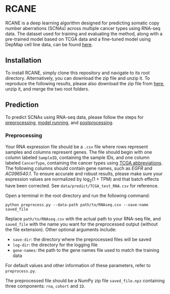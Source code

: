 # RCANE

RCANE is a deep learning algorithm designed for predicting somatic copy number aberrations (SCNAs) across multiple cancer types using RNA-seq data. The dataset used for training and evaluating the method, along with a pre-trained model based on TCGA data and a fine-tuned model using DepMap cell line data, can be found [here](https://doi.org/10.5281/zenodo.13953644).

## Installation
To install RCANE, simply clone this repository and navigate to its root directory. Alternatively, you can download the zip file and unzip it. To reproduce the following results, please also download the zip file from [here](https://doi.org/10.5281/zenodo.13953644), unzip it, and merge the two root folders.


## Prediction

To predict SCNAs using RNA-seq data, please follow the steps for [preprocessing](#preprocessing), [model running](#model-running), and [postprocessing](#postprocessing).

### Preprocessing

Your RNA expression file should be a `.csv` file where rows represent samples and columns represent genes. The file should begin with one column labeled `SampleID`, containing the sample IDs, and one column labeled `CancerType`, containing the cancer types using [TCGA abbreviations](https://gdc.cancer.gov/resources-tcga-users/tcga-code-tables/tcga-study-abbreviations). The following columns should contain gene names, such as *EGFR* and *AC096540.1*. To ensure accurate and robust results, please make sure your expression values are normalized by $\log_2(1+\mathrm{TPM})$ and that batch effects have been corrected. See `data/predict/TCGA_test_RNA.csv` for reference.

Open a terminal in the root directory and run the following command:

```shell
python preprocess.py --data-path path/to/RNAseq.csv --save-name saved_file
```

Replace `path/to/RNAseq.csv` with the actual path to your RNA-seq file, and `saved_file` with the name you want for the preprocessed output (without the file extension). Other optional arguments include:

- `save-dir`: the directory where the preprocessed files will be saved
- `log-dir`: the directory for the logging file
- `gene-names`: the path to the gene names file used to match the training data

For default values and other information of these parameters, refer to `preprocess.py`.

The preprocessed file should be a NumPy zip file `saved_file.npz` containing three components: `rna`, `cohort` and `ID`.